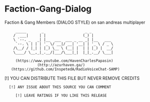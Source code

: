 # Faction-Gang-Dialog
Faction &amp; Gang Members (DIALOG STYLE) on san andreas multiplayer

         _____       _                   _ _          
        /  ___|     | |                 (_) |         
        \ `--. _   _| |__  ___  ___ _ __ _| |__   ___ 
         `--. \ | | | '_ \/ __|/ __| '__| | '_ \ / _ \
        /\__/ / |_| | |_) \__ \ (__| |  | | |_) |  __/
        \____/ \__,_|_.__/|___/\___|_|  |_|_.__/ \___|

         (https://www.youtube.com/HavenCharlesPapasin)
                   (http://azurhaven.ga/)
       (https://github.com/InspetedA/RadioVoiceChat-SAMP)
                          
   [!] YOU CAN DISTRIBUTE THIS FILE BUT NEVER REMOVE CREDITS
  
      [!] ANY ISSUE ABOUT THIS SOURCE YOU CAN COMMENT
     
         [!] LEAVE RATINGS IF YOU LIKE THIS RELEASE
